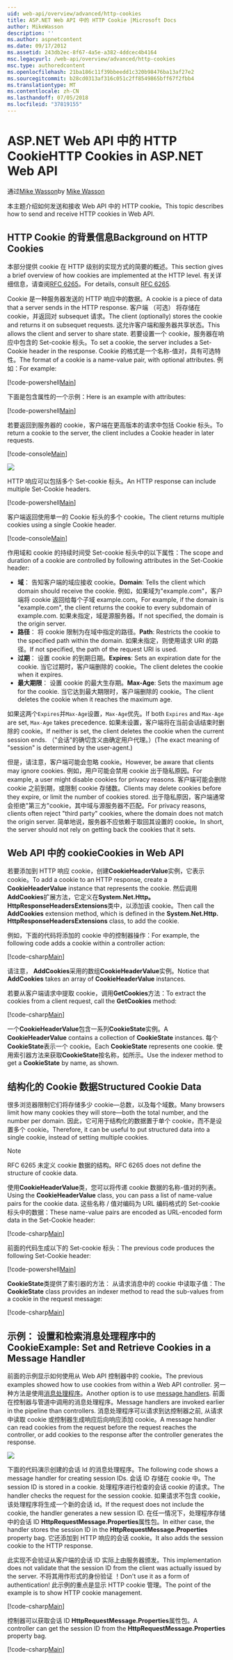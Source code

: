 ```yaml
---
uid: web-api/overview/advanced/http-cookies
title: ASP.NET Web API 中的 HTTP Cookie |Microsoft Docs
author: MikeWasson
description: ''
ms.author: aspnetcontent
ms.date: 09/17/2012
ms.assetid: 243db2ec-8f67-4a5e-a382-4ddcec4b4164
msc.legacyurl: /web-api/overview/advanced/http-cookies
msc.type: authoredcontent
ms.openlocfilehash: 21ba186c11f39bbeedd1c320b98476ba13af27e2
ms.sourcegitcommit: b28cd0313af316c051c2ff8549865bff67f2fbb4
ms.translationtype: MT
ms.contentlocale: zh-CN
ms.lasthandoff: 07/05/2018
ms.locfileid: "37819155"
---
```

<a name="http-cookies-in-aspnet-web-api"></a><span data-ttu-id="11685-102">ASP.NET Web API 中的 HTTP Cookie</span><span class="sxs-lookup"><span data-stu-id="11685-102">HTTP Cookies in ASP.NET Web API</span></span>
====================
<span data-ttu-id="11685-103">通过[Mike Wasson](https://github.com/MikeWasson)</span><span class="sxs-lookup"><span data-stu-id="11685-103">by [Mike Wasson](https://github.com/MikeWasson)</span></span>

<span data-ttu-id="11685-104">本主题介绍如何发送和接收 Web API 中的 HTTP cookie。</span><span class="sxs-lookup"><span data-stu-id="11685-104">This topic describes how to send and receive HTTP cookies in Web API.</span></span>

## <a name="background-on-http-cookies"></a><span data-ttu-id="11685-105">HTTP Cookie 的背景信息</span><span class="sxs-lookup"><span data-stu-id="11685-105">Background on HTTP Cookies</span></span>

<span data-ttu-id="11685-106">本部分提供 cookie 在 HTTP 级别的实现方式的简要的概述。</span><span class="sxs-lookup"><span data-stu-id="11685-106">This section gives a brief overview of how cookies are implemented at the HTTP level.</span></span> <span data-ttu-id="11685-107">有关详细信息，请查阅[RFC 6265](http://tools.ietf.org/html/rfc6265)。</span><span class="sxs-lookup"><span data-stu-id="11685-107">For details, consult [RFC 6265](http://tools.ietf.org/html/rfc6265).</span></span>

<span data-ttu-id="11685-108">Cookie 是一种服务器发送的 HTTP 响应中的数据。</span><span class="sxs-lookup"><span data-stu-id="11685-108">A cookie is a piece of data that a server sends in the HTTP response.</span></span> <span data-ttu-id="11685-109">客户端 （可选） 将存储在 cookie，并返回对 subsequet 请求。</span><span class="sxs-lookup"><span data-stu-id="11685-109">The client (optionally) stores the cookie and returns it on subsequet requests.</span></span> <span data-ttu-id="11685-110">这允许客户端和服务器共享状态。</span><span class="sxs-lookup"><span data-stu-id="11685-110">This allows the client and server to share state.</span></span> <span data-ttu-id="11685-111">若要设置一个 cookie，服务器在响应中包含的 Set-cookie 标头。</span><span class="sxs-lookup"><span data-stu-id="11685-111">To set a cookie, the server includes a Set-Cookie header in the response.</span></span> <span data-ttu-id="11685-112">Cookie 的格式是一个名称-值对，具有可选特性。</span><span class="sxs-lookup"><span data-stu-id="11685-112">The format of a cookie is a name-value pair, with optional attributes.</span></span> <span data-ttu-id="11685-113">例如：</span><span class="sxs-lookup"><span data-stu-id="11685-113">For example:</span></span>

[!code-powershell[Main](http-cookies/samples/sample1.ps1)]

<span data-ttu-id="11685-114">下面是包含属性的一个示例：</span><span class="sxs-lookup"><span data-stu-id="11685-114">Here is an example with attributes:</span></span>

[!code-powershell[Main](http-cookies/samples/sample2.ps1)]

<span data-ttu-id="11685-115">若要返回到服务器的 cookie，客户端在更高版本的请求中包括 Cookie 标头。</span><span class="sxs-lookup"><span data-stu-id="11685-115">To return a cookie to the server, the client includes a Cookie header in later requests.</span></span>

[!code-console[Main](http-cookies/samples/sample3.cmd)]

![](http-cookies/_static/image1.png)

<span data-ttu-id="11685-116">HTTP 响应可以包括多个 Set-cookie 标头。</span><span class="sxs-lookup"><span data-stu-id="11685-116">An HTTP response can include multiple Set-Cookie headers.</span></span>

[!code-powershell[Main](http-cookies/samples/sample4.ps1)]

<span data-ttu-id="11685-117">客户端返回使用单一的 Cookie 标头的多个 cookie。</span><span class="sxs-lookup"><span data-stu-id="11685-117">The client returns multiple cookies using a single Cookie header.</span></span>

[!code-console[Main](http-cookies/samples/sample5.cmd)]

<span data-ttu-id="11685-118">作用域和 cookie 的持续时间受 Set-cookie 标头中的以下属性：</span><span class="sxs-lookup"><span data-stu-id="11685-118">The scope and duration of a cookie are controlled by following attributes in the Set-Cookie header:</span></span>

- <span data-ttu-id="11685-119">**域**： 告知客户端的域应接收 cookie。</span><span class="sxs-lookup"><span data-stu-id="11685-119">**Domain**: Tells the client which domain should receive the cookie.</span></span> <span data-ttu-id="11685-120">例如，如果域为"example.com"，客户端将 cookie 返回给每个子域 example.com。</span><span class="sxs-lookup"><span data-stu-id="11685-120">For example, if the domain is "example.com", the client returns the cookie to every subdomain of example.com.</span></span> <span data-ttu-id="11685-121">如果未指定，域是源服务器。</span><span class="sxs-lookup"><span data-stu-id="11685-121">If not specified, the domain is the origin server.</span></span>
- <span data-ttu-id="11685-122">**路径**： 将 cookie 限制为在域中指定的路径。</span><span class="sxs-lookup"><span data-stu-id="11685-122">**Path**: Restricts the cookie to the specified path within the domain.</span></span> <span data-ttu-id="11685-123">如果未指定，则使用请求 URI 的路径。</span><span class="sxs-lookup"><span data-stu-id="11685-123">If not specified, the path of the request URI is used.</span></span>
- <span data-ttu-id="11685-124">**过期**： 设置 cookie 的到期日期。</span><span class="sxs-lookup"><span data-stu-id="11685-124">**Expires**: Sets an expiration date for the cookie.</span></span> <span data-ttu-id="11685-125">当它过期时，客户端删除的 cookie。</span><span class="sxs-lookup"><span data-stu-id="11685-125">The client deletes the cookie when it expires.</span></span>
- <span data-ttu-id="11685-126">**最大期限**： 设置 cookie 的最大生存期。</span><span class="sxs-lookup"><span data-stu-id="11685-126">**Max-Age**: Sets the maximum age for the cookie.</span></span> <span data-ttu-id="11685-127">当它达到最大期限时，客户端删除的 cookie。</span><span class="sxs-lookup"><span data-stu-id="11685-127">The client deletes the cookie when it reaches the maximum age.</span></span>

<span data-ttu-id="11685-128">如果这两个`Expires`并`Max-Age`设置，`Max-Age`优先。</span><span class="sxs-lookup"><span data-stu-id="11685-128">If both `Expires` and `Max-Age` are set, `Max-Age` takes precedence.</span></span> <span data-ttu-id="11685-129">如果未设置，客户端将在当前会话结束时删除的 cookie。</span><span class="sxs-lookup"><span data-stu-id="11685-129">If neither is set, the client deletes the cookie when the current session ends.</span></span> <span data-ttu-id="11685-130">（"会话"的确切含义由确定用户代理。）</span><span class="sxs-lookup"><span data-stu-id="11685-130">(The exact meaning of "session" is determined by the user-agent.)</span></span>

<span data-ttu-id="11685-131">但是，请注意，客户端可能会忽略 cookie。</span><span class="sxs-lookup"><span data-stu-id="11685-131">However, be aware that clients may ignore cookies.</span></span> <span data-ttu-id="11685-132">例如，用户可能会禁用 cookie 出于隐私原因。</span><span class="sxs-lookup"><span data-stu-id="11685-132">For example, a user might disable cookies for privacy reasons.</span></span> <span data-ttu-id="11685-133">客户端可能会删除 cookie 之前到期，或限制 cookie 存储数。</span><span class="sxs-lookup"><span data-stu-id="11685-133">Clients may delete cookies before they expire, or limit the number of cookies stored.</span></span> <span data-ttu-id="11685-134">出于隐私原因，客户端通常会拒绝"第三方"cookie，其中域与源服务器不匹配。</span><span class="sxs-lookup"><span data-stu-id="11685-134">For privacy reasons, clients often reject "third party" cookies, where the domain does not match the origin server.</span></span> <span data-ttu-id="11685-135">简单地说，服务器不应依赖于取回其设置的 cookie。</span><span class="sxs-lookup"><span data-stu-id="11685-135">In short, the server should not rely on getting back the cookies that it sets.</span></span>

## <a name="cookies-in-web-api"></a><span data-ttu-id="11685-136">Web API 中的 cookie</span><span class="sxs-lookup"><span data-stu-id="11685-136">Cookies in Web API</span></span>

<span data-ttu-id="11685-137">若要添加到 HTTP 响应 cookie，创建**CookieHeaderValue**实例，它表示 cookie。</span><span class="sxs-lookup"><span data-stu-id="11685-137">To add a cookie to an HTTP response, create a **CookieHeaderValue** instance that represents the cookie.</span></span> <span data-ttu-id="11685-138">然后调用**AddCookies**扩展方法，它定义在**System.Net.Http。HttpResponseHeadersExtensions**类中，以添加该 cookie。</span><span class="sxs-lookup"><span data-stu-id="11685-138">Then call the **AddCookies** extension method, which is defined in the **System.Net.Http. HttpResponseHeadersExtensions** class, to add the cookie.</span></span>

<span data-ttu-id="11685-139">例如，下面的代码将添加的 cookie 中的控制器操作：</span><span class="sxs-lookup"><span data-stu-id="11685-139">For example, the following code adds a cookie within a controller action:</span></span>

[!code-csharp[Main](http-cookies/samples/sample6.cs)]

<span data-ttu-id="11685-140">请注意， **AddCookies**采用的数组**CookieHeaderValue**实例。</span><span class="sxs-lookup"><span data-stu-id="11685-140">Notice that **AddCookies** takes an array of **CookieHeaderValue** instances.</span></span>

<span data-ttu-id="11685-141">若要从客户端请求中提取 cookie，调用**GetCookies**方法：</span><span class="sxs-lookup"><span data-stu-id="11685-141">To extract the cookies from a client request, call the **GetCookies** method:</span></span>

[!code-csharp[Main](http-cookies/samples/sample7.cs)]

<span data-ttu-id="11685-142">一个**CookieHeaderValue**包含一系列**CookieState**实例。</span><span class="sxs-lookup"><span data-stu-id="11685-142">A **CookieHeaderValue** contains a collection of **CookieState** instances.</span></span> <span data-ttu-id="11685-143">每个**CookieState**表示一个 cookie。</span><span class="sxs-lookup"><span data-stu-id="11685-143">Each **CookieState** represents one cookie.</span></span> <span data-ttu-id="11685-144">使用索引器方法来获取**CookieState**按名称，如所示。</span><span class="sxs-lookup"><span data-stu-id="11685-144">Use the indexer method to get a **CookieState** by name, as shown.</span></span>

## <a name="structured-cookie-data"></a><span data-ttu-id="11685-145">结构化的 Cookie 数据</span><span class="sxs-lookup"><span data-stu-id="11685-145">Structured Cookie Data</span></span>

<span data-ttu-id="11685-146">很多浏览器限制它们将存储多少 cookie&#8212;总数，以及每个域数。</span><span class="sxs-lookup"><span data-stu-id="11685-146">Many browsers limit how many cookies they will store&#8212;both the total number, and the number per domain.</span></span> <span data-ttu-id="11685-147">因此，它可用于结构化的数据置于单个 cookie，而不是设置多个 cookie。</span><span class="sxs-lookup"><span data-stu-id="11685-147">Therefore, it can be useful to put structured data into a single cookie, instead of setting multiple cookies.</span></span>

> [!NOTE]
> <span data-ttu-id="11685-148">RFC 6265 未定义 cookie 数据的结构。</span><span class="sxs-lookup"><span data-stu-id="11685-148">RFC 6265 does not define the structure of cookie data.</span></span>


<span data-ttu-id="11685-149">使用**CookieHeaderValue**类，您可以将传递 cookie 数据的名称-值对的列表。</span><span class="sxs-lookup"><span data-stu-id="11685-149">Using the **CookieHeaderValue** class, you can pass a list of name-value pairs for the cookie data.</span></span> <span data-ttu-id="11685-150">这些名称 / 值对编码为 URL 编码格式的 Set-cookie 标头中的数据：</span><span class="sxs-lookup"><span data-stu-id="11685-150">These name-value pairs are encoded as URL-encoded form data in the Set-Cookie header:</span></span>

[!code-csharp[Main](http-cookies/samples/sample8.cs)]

<span data-ttu-id="11685-151">前面的代码生成以下的 Set-cookie 标头：</span><span class="sxs-lookup"><span data-stu-id="11685-151">The previous code produces the following Set-Cookie header:</span></span>

[!code-powershell[Main](http-cookies/samples/sample9.ps1)]

<span data-ttu-id="11685-152">**CookieState**类提供了索引器的方法： 从请求消息中的 cookie 中读取子值：</span><span class="sxs-lookup"><span data-stu-id="11685-152">The **CookieState** class provides an indexer method to read the sub-values from a cookie in the request message:</span></span>

[!code-csharp[Main](http-cookies/samples/sample10.cs)]

## <a name="example-set-and-retrieve-cookies-in-a-message-handler"></a><span data-ttu-id="11685-153">示例： 设置和检索消息处理程序中的 Cookie</span><span class="sxs-lookup"><span data-stu-id="11685-153">Example: Set and Retrieve Cookies in a Message Handler</span></span>

<span data-ttu-id="11685-154">前面的示例显示如何使用从 Web API 控制器中的 cookie。</span><span class="sxs-lookup"><span data-stu-id="11685-154">The previous examples showed how to use cookies from within a Web API controller.</span></span> <span data-ttu-id="11685-155">另一种方法是使用[消息处理程序](http-message-handlers.md)。</span><span class="sxs-lookup"><span data-stu-id="11685-155">Another option is to use [message handlers](http-message-handlers.md).</span></span> <span data-ttu-id="11685-156">前面在控制器与管道中调用的消息处理程序。</span><span class="sxs-lookup"><span data-stu-id="11685-156">Message handlers are invoked earlier in the pipeline than controllers.</span></span> <span data-ttu-id="11685-157">消息处理程序可以请求到达控制器之前, 从请求中读取 cookie 或控制器生成响应后向响应添加 cookie。</span><span class="sxs-lookup"><span data-stu-id="11685-157">A message handler can read cookies from the request before the request reaches the controller, or add cookies to the response after the controller generates the response.</span></span>

![](http-cookies/_static/image2.png)

<span data-ttu-id="11685-158">下面的代码演示创建的会话 Id 的消息处理程序。</span><span class="sxs-lookup"><span data-stu-id="11685-158">The following code shows a message handler for creating session IDs.</span></span> <span data-ttu-id="11685-159">会话 ID 存储在 cookie 中。</span><span class="sxs-lookup"><span data-stu-id="11685-159">The session ID is stored in a cookie.</span></span> <span data-ttu-id="11685-160">处理程序进行检查的会话 cookie 的请求。</span><span class="sxs-lookup"><span data-stu-id="11685-160">The handler checks the request for the session cookie.</span></span> <span data-ttu-id="11685-161">如果请求不包含 cookie，该处理程序将生成一个新的会话 id。</span><span class="sxs-lookup"><span data-stu-id="11685-161">If the request does not include the cookie, the handler generates a new session ID.</span></span> <span data-ttu-id="11685-162">在任一情况下，处理程序存储中的会话 ID **HttpRequestMessage.Properties**属性包。</span><span class="sxs-lookup"><span data-stu-id="11685-162">In either case, the handler stores the session ID in the **HttpRequestMessage.Properties** property bag.</span></span> <span data-ttu-id="11685-163">它还添加到 HTTP 响应的会话 cookie。</span><span class="sxs-lookup"><span data-stu-id="11685-163">It also adds the session cookie to the HTTP response.</span></span>

<span data-ttu-id="11685-164">此实现不会验证从客户端的会话 ID 实际上由服务器颁发。</span><span class="sxs-lookup"><span data-stu-id="11685-164">This implementation does not validate that the session ID from the client was actually issued by the server.</span></span> <span data-ttu-id="11685-165">不将其用作形式的身份验证 ！</span><span class="sxs-lookup"><span data-stu-id="11685-165">Don't use it as a form of authentication!</span></span> <span data-ttu-id="11685-166">此示例的重点是显示 HTTP cookie 管理。</span><span class="sxs-lookup"><span data-stu-id="11685-166">The point of the example is to show HTTP cookie management.</span></span>

[!code-csharp[Main](http-cookies/samples/sample11.cs)]

<span data-ttu-id="11685-167">控制器可以获取会话 ID **HttpRequestMessage.Properties**属性包。</span><span class="sxs-lookup"><span data-stu-id="11685-167">A controller can get the session ID from the **HttpRequestMessage.Properties** property bag.</span></span>

[!code-csharp[Main](http-cookies/samples/sample12.cs)]
